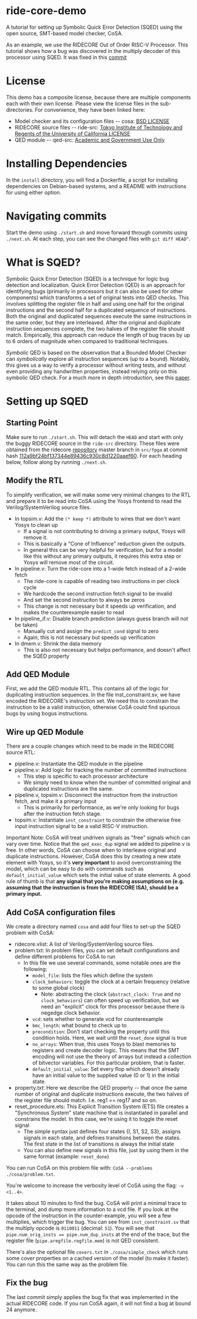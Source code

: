 # ride-core-demo
A tutorial for setting up Symbolic Quick Error Detection (SQED) using the open source, SMT-based model checker, CoSA.

As an example, we use the RIDECORE Out of Order RISC-V Processor. This tutorial shows how a
bug was discovered in the multiply decoder of this processor using SQED. It was fixed in this 
[commit](https://github.com/ridecore/ridecore/commit/200c6a663e01cb2231004bb2543e7ce8b1c92cca)

# License
This demo has a composite license, because there are multiple components each with their own license. 
Please view the license files in the sub-directories. For convenience, they have been linked here:

* Model checker and its configuration files -- cosa: [BSD LICENSE](./cosa/LICENSE)
* RIDECORE source files -- ride-src: [Tokyo Institute of Technology and Regents of the University of California LICENSE](./ride-src/LICENSE)
* QED module -- qed-src: [Academic and Government Use Only](./qed-src/LICENSE)

# Installing Dependencies
In the `install` directory, you will find a Dockerfile, a script for installing dependencies on Debian-based systems, and a README with instructions for using either option.

# Navigating commits
Start the demo using `./start.sh` and move forward through commits using `./next.sh`. At each step, 
you can see the changed files with `git diff HEAD^`.

# What is SQED?
Symbolic Quick Error Detection (SQED) is a technique for logic bug detection and localization.
Quick Error Detection (QED) is an approach for identifying bugs (primarily in processors but it can also be used 
for other components) which transforms a set of original tests into QED checks. This involves splitting
the register file in half and using one half for the original instructions and the second half for a duplicated
sequence of instructions. Both the original and duplicated sequences execute the same instructions in the same order, 
but they are interleaved. After the original and duplicate instruction sequences complete, the two halves of the 
register file should match. Empirically, this approach can reduce the length of bug traces by up to 6 orders of 
magnitude when compared to traditional techniques.

_Symbolic_ QED is based on the observation that a Bounded Model Checker can _symbolically_ explore all instruction 
sequences (up to a bound). Notably, this gives us a way to verify a processor without writing tests, and without even 
providing any handwritten properties, instead relying only on this symbolic QED check. 
For a much more in depth introduction, see this [paper](https://arxiv.org/pdf/1711.06541.pdf).

# Setting up SQED
## Starting Point
Make sure to run `./start.sh`. This will detach the `HEAD` and start with only the buggy RIDECORE
source in the `ride-src` directory. These files were obtained from the ridecore 
[repository](https://github.com/ridecore/ridecore) master branch in `src/fpga` at commit hash 
[112a9bf24bf137344e89436c930c8d1220aaef60](https://github.com/ridecore/ridecore/commit/112a9bf24bf137344e89436c930c8d1220aaef60).
For each heading below, follow along by running `./next.sh`.

## Modify the RTL
To simplify verification, we will make some very minimal changes to the RTL and prepare it to be
read into CoSA using the Yosys frontend to read the Verilog/SystemVerilog source files.

* In topsim.v: Add the `(* keep *)` attribute to wires that we don't want Yosys to clean up
  * If a signal is not contributing to driving a primary output, Yosys will remove it.
  * This is basically a "Cone of Influence" reduction given the outputs.
  * In general this can be very helpful for verification, but for a model like this without
    any primary outputs, it requires this extra step or Yosys will remove most of the circuit.
* In pipeline.v: Turn the ride-core into a 1-wide fetch instead of a 2-wide fetch
  * The ride-core is capable of reading two instructions in per clock cycle
  * We hardcode the second instruction fetch signal to be invalid
  * And set the second instruciton to always be zeros
  * This change is not necessary but it speeds up verification, and makes the counterexample easier to read
* In pipeline_if.v: Disable branch prediction (always guess branch will not be taken)
  * Manually cut and assign the `predict_cond` signal to zero
  * Again, this is not necessary but speeds up verification
* In dmem.v: Shrink the data memory
  * This is also not necessary but helps performance, and doesn't affect the SQED property
  
## Add QED Module
First, we add the QED module RTL. This contains all of the logic for duplicating instruction sequences.
In the file inst_constraint.sv, we have encoded the RIDECORE's instruction set. We need this to constrain
the instruction to be a valid instruction, otherwise CoSA could find spurious bugs by using bogus instructions.

## Wire up QED Module

There are a couple changes which need to be made in the RIDECORE source RTL:

* pipeline.v: Instantiate the QED module in the pipeline
* pipeline.v: Add logic for tracking the number of committed instructions
  * This step is specific to each processor architecture
  * We simply need to know when the number of committed original and duplicated instructions are the same.
* pipeline.v, topsim.v: Disconnect the instruction from the instruction fetch, and make it a primary input
  * This is primarily for performance, as we're only looking for bugs after the instruction fetch stage.
* topsim.v: Instantiate `inst_constraint` to constrain the otherwise free input instruction signal to be
  a valid RISC-V instruction.

Important Note: CoSA will treat undriven signals as "free" signals which can vary over time. Notice that the
`qed_exec_dup` signal we added to pipeline.v is free. In other words, CoSA can choose when to interleave
original and duplicate instructions. However, CoSA does this by creating a new state element with Yosys, so
it's **very important** to avoid overconstraining the model, which can be easy to do with commands such as
`default_initial_value` which sets the initial value of state elements.
A good rule of thumb is that **any signal that you're making assumptions on (e.g. assuming that the instruction 
is from the RIDECORE ISA), should be a primary input.**

## Add CoSA configuration files

We create a directory named `cosa` and add four files to set-up the SQED problem with CoSA:

* ridecore.vlist: A list of Verilog/SystemVerilog source files.
* problem.txt: In problem files, you can set default configurations and define different problems for CoSA to run
  * In this file we use several commands, some notable ones are the following:
    * `model_file`: lists the files which define the system
    * `clock_behaviors`: toggle the clock at a certain frequency (relative to some global clock)
      * Note: abstracting the clock (`abstract_clock: True` and no `clock_behaviors`) can often speed up verification, but we need an "explicit" clock for this processor because there is negedge clock behavior.
    * `vcd`: sets whether to generate vcd for counterexample
    * `bmc_length`: what bound to check up to
    * `precondition`: Don't start checking the property until this condition holds. Here, we wait until the `reset_done` signal is true
    * `no_arrays`: When true, this uses Yosys to blast memories to registers and create decoder logic. This means that the SMT encoding will not use the theory of arrays but instead a collection of bitvector variables. For this particular problem, that is faster.
    * `default_initial_value`: Set every flop which doesn't already have an initial value to the supplied value (0 or 1) in the initial state.
* property.txt: Here we describe the QED property -- that once the same number of original and duplicate instructions execute,
the two halves of the register file should match. I.e. reg1 == reg17 and so on.
* reset_procedure.ets: This Explicit Transition System (ETS) file creates a "Synchronous System" state machine that is instantiated in parallel and constrains the model. In this case, we're using it to toggle the reset signal
  * The simple syntax just defines four states {I, S1, S2, S3}, assigns signals in each state, and defines transitions between the states. The first state in the list of transitions is always the initial state
  * You can also define new signals in this file, just by using them in the same format (example: `reset_done`)
  
You can run CoSA on this problem file with: `CoSA --problems ./cosa/problem.txt`.

You're welcome to increase the verbosity level of CoSA using the flag: `-v <1..4>`.

It takes about 10 minutes to find the bug. CoSA will print a minimal trace to the terminal, and dump more information to a vcd file. If you look at the opcode of the instruction in the counter-example, you will see a few multiplies, which trigger the bug. You can see from `inst_constraint.sv` that the multiply opcode is `0110011` (decimal: `51`). You will see that `pipe.num_orig_insts == pipe.num_dup_insts` at the end of the trace, but the register file (`pipe.aregfile.regfile.mem`) is not QED consistent.

There's also the optional file `covers.txt` in `./cosa/simple_check` which runs some cover properties on a cached version of the model (to make it faster). You can run this the same way as the problem file.

## Fix the bug
The last commit simply applies the bug fix that was implemented in the actual RIDECORE code. If you run CoSA again, it will not find a bug at bound 24 anymore. 
